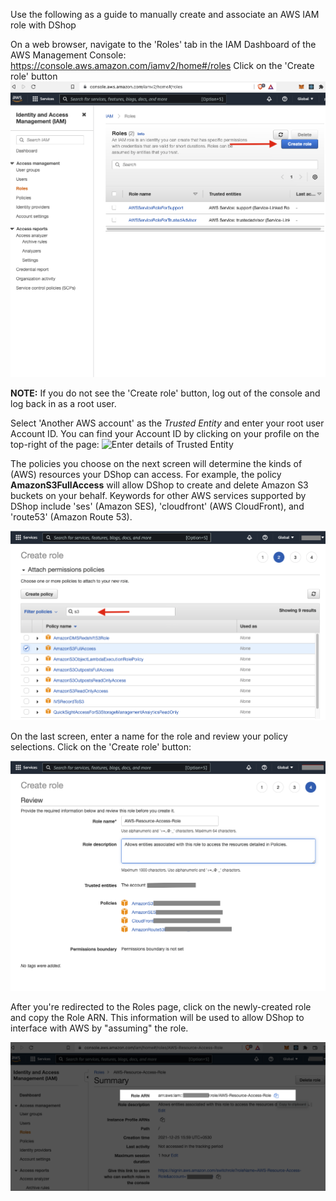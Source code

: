 Use the following as a guide to manually create and associate an AWS IAM role with DShop

On a web browser, navigate to the 'Roles' tab in the IAM Dashboard of the AWS Management Console: https://console.aws.amazon.com/iamv2/home#/roles
Click on the 'Create role' button
![IAM Dashboard](images/aws-iam-create-role-button.png)

**NOTE:** If you do not see the 'Create role' button, log out of the console and log back in as a root user. 

Select 'Another AWS account' as the _Trusted Entity_ and enter your root user Account ID. You can find your Account ID by clicking on your profile on the top-right of the page:
![Enter details of Trusted Entity](image/aws-iam-enter-account-id.png)

The policies you choose on the next screen will determine the kinds of (AWS) resources your DShop can access. For example, the policy **AmazonS3FullAccess** will allow DShop to create and delete Amazon S3 buckets on your behalf. Keywords for other AWS services supported by DShop include 'ses' (Amazon SES), 'cloudfront' (AWS CloudFront), and 'route53' (Amazon Route 53). 

![Search for policies](images/aws-iam-search-for-s3.png)

On the last screen, enter a name for the role and review your policy selections. Click on the 'Create role' button:

![Review](images/aws-iam-enter-role-name.png)

After you're redirected to the Roles page, click on the newly-created role and copy the Role ARN. This information will be used to allow DShop to interface with AWS by "assuming" the role. 

![Role ARN](images/aws-iam-role-arn.png)